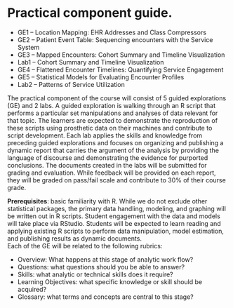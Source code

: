 Practical component guide.  
=========

- GE1 – Location Mapping: EHR Addresses and Class Compressors  
- GE2 – Patient Event Table: Sequencing encounters with the Service System  
- GE3 – Mapped Encounters: Cohort Summary and Timeline Visualization  
- Lab1 – Cohort Summary and Timeline Visualization  
- GE4 – Flattened Encounter Timelines: Quantifying Service Engagement  
- GE5 – Statistical Models for Evaluating Encounter Profiles  
- Lab2 – Patterns of Service Utilization  


The practical component of the course will consist of 5 guided explorations (GE) and 2 labs. 
A guided exploration is walking through an R script that performs a particular set manipulations and analyses of data relevant for that topic. The learners are expected to demonstrate the reproduction of these scripts using prosthetic data on their machines and contribute to script development.  Each lab applies the skills and knowledge from preceding guided explorations and focuses on organizing and publishing a dynamic report that carries the argument of the analysis by providing the language of discourse and demonstrating the evidence for purported conclusions.  The documents created in the labs will be submitted for grading and evaluation. While feedback will be provided on each report, they will be graded on pass/fail scale and contribute to 30% of their course grade. 
 
**Prerequisites**: basic familiarity with R. While we do not exclude other statistical packages, the primary data handling, modeling, and graphing will be written out in R scripts. Student engagement with the data and models will take place via RStudio. Students will be expected to learn reading and applying existing R scripts to perform data manipulation, model estimation, and publishing results as dynamic documents.  
Each of the GE will be related to the following rubrics: 
- Overview: What happens at this stage of analytic work flow?
- Questions: what questions should you be able to answer?
- Skills: what analytic or technical skills does it require?
- Learning Objectives: what specific knowledge or skill should be acquired?
- Glossary: what terms and concepts are central to this stage?
 
 
